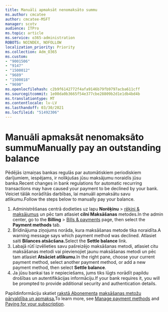 ```yaml
---
title: Manuāli apmaksāt nenomaksāto summu
ms.author: cmcatee
author: cmcatee-MSFT
manager: scotv
audience: ITPro
ms.topic: article
ms.service: o365-administration
ROBOTS: NOINDEX, NOFOLLOW
localization_priority: Priority
ms.collection: Adm_O365
ms.custom:
- "9001506"
- "9147"
- "1500012"
- "9689"
- "1500018"
- "9690"
ms.openlocfilehash: c2b9f6142772f4afa9146b79fb9797acba611cff
ms.sourcegitcommit: 1e00da0b3665f54e377cbe28809b2d1e1db4bd4b
ms.translationtype: MT
ms.contentlocale: lv-LV
ms.lasthandoff: 03/30/2021
ms.locfileid: "51492306"
---
```

# <a name="manually-pay-an-outstanding-balance"></a><span data-ttu-id="bf0d7-102">Manuāli apmaksāt nenomaksāto summu</span><span class="sxs-lookup"><span data-stu-id="bf0d7-102">Manually pay an outstanding balance</span></span>

<span data-ttu-id="bf0d7-103">Pēdējās izmaiņas bankas regulās par automātiskiem periodiskiem darījumiem, iespējams, ir nolikjušas jūsu maksājumu noraidīs jūsu banka.</span><span class="sxs-lookup"><span data-stu-id="bf0d7-103">Recent changes in bank regulations for automatic recurring transactions may have caused your payment to be declined by your bank.</span></span> <span data-ttu-id="bf0d7-104">Veiciet tālāk norādītās darbības, lai manuāli apmaksātu savu atlikumu.</span><span class="sxs-lookup"><span data-stu-id="bf0d7-104">Follow the steps below to manually pay your balance.</span></span>

1. <span data-ttu-id="bf0d7-105">Administrēšanas centrā dodieties uz lapu **Norēķinu**  >  [rēķini & maksājumus](https://go.microsoft.com/fwlink/p/?linkid=2018806) un pēc tam atlasiet **cilni Maksāšanas** metodes.</span><span class="sxs-lookup"><span data-stu-id="bf0d7-105">In the admin center, go to the **Billing** > [Bills & payments](https://go.microsoft.com/fwlink/p/?linkid=2018806) page, then select the **Payment methods** tab.</span></span>
2. <span data-ttu-id="bf0d7-106">Brīdinājuma ziņojums norāda, kura maksāšanas metode tika noraidīta.</span><span class="sxs-lookup"><span data-stu-id="bf0d7-106">A warning message says which payment method was declined.</span></span> <span data-ttu-id="bf0d7-107">Atlasiet saiti **Bilances atsācšana.**</span><span class="sxs-lookup"><span data-stu-id="bf0d7-107">Select the **Settle balance** link.</span></span>
3. <span data-ttu-id="bf0d7-108">Labajā rūtī izvēlieties savu pašreizējo maksāšanas metodi, atlasiet citu maksāšanas metodi vai pievienojiet jaunu maksāšanas metodi un pēc tam atlasiet **Atsāciet atlikumu**.</span><span class="sxs-lookup"><span data-stu-id="bf0d7-108">In the right pane, choose your current payment method, select another payment method, or add a new payment method, then select **Settle balance**.</span></span>
4. <span data-ttu-id="bf0d7-109">Ja jūsu bankai tas ir nepieciešams, jums tiks lūgts norādīt papildu drošības un autentifikācijas informāciju.</span><span class="sxs-lookup"><span data-stu-id="bf0d7-109">If your bank requires it, you will be prompted to provide additional security and authentication details.</span></span>

<span data-ttu-id="bf0d7-110">Papildinformāciju skatiet [rakstā Abonementa](https://docs.microsoft.com/microsoft-365/commerce/billing-and-payments/manage-payment-methods) [maksāšanas metožu pārvaldība un apmaksa.](https://docs.microsoft.com/microsoft-365/commerce/billing-and-payments/pay-for-your-subscription)</span><span class="sxs-lookup"><span data-stu-id="bf0d7-110">To learn more, see [Manage payment methods](https://docs.microsoft.com/microsoft-365/commerce/billing-and-payments/manage-payment-methods) and [Paying for your subscription](https://docs.microsoft.com/microsoft-365/commerce/billing-and-payments/pay-for-your-subscription).</span></span>
